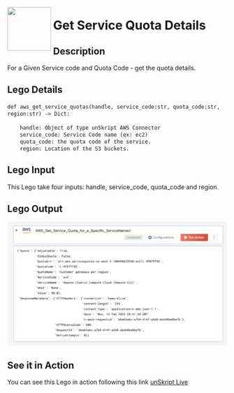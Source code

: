 
[<img align="left" src="https://unskript.com/assets/favicon.png" width="100" height="100" style="padding-right: 5px">](https://unskript.com/assets/favicon.png) 
<h1>Get Service Quota Details </h1>

## Description
For a Given Service code and Quota Code - get the quota details.

## Lego Details

    def aws_get_service_quotas(handle, service_code:str, quota_code:str, region:str) -> Dict:

        handle: Object of type unSkript AWS Connector
        service_code: Service Code name (ex: ec2)
        quota_code: the quota code of the service.
        region: Location of the S3 buckets.

## Lego Input
This Lego take four inputs: handle, service_code, quota_code and region.

## Lego Output

<img src="./1.jpg">


## See it in Action

You can see this Lego in action following this link [unSkript Live](https://us.app.unskript.io)

